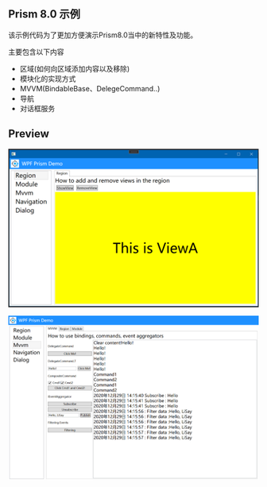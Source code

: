 ## Prism 8.0 示例

该示例代码为了更加方便演示Prism8.0当中的新特性及功能。

主要包含以下内容  
- 区域(如何向区域添加内容以及移除)
- 模块化的实现方式
- MVVM(BindableBase、DelegeCommand..)
- 导航
- 对话框服务


## Preview
![](https://github.com/HenJigg/Prism.Examples/blob/main/img/Main.png)

![](https://github.com/HenJigg/Prism.Examples/blob/main/img/MVVM.png)